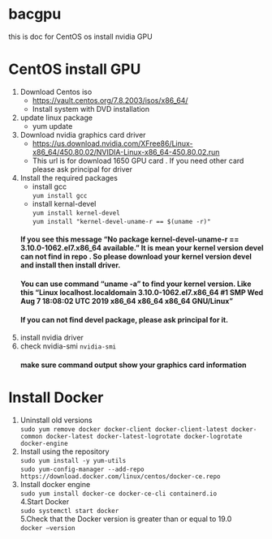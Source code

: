 # bacgpu
this is doc for CentOS os install nvidia GPU

# CentOS install GPU
1. Download Centos iso
    *  https://vault.centos.org/7.8.2003/isos/x86_64/
    *  Install system with DVD installation
2. update linux package
    *  yum update
3. Download nvidia graphics card driver
    *  https://us.download.nvidia.com/XFree86/Linux-x86_64/450.80.02/NVIDIA-Linux-x86_64-450.80.02.run
    *  This url is for download 1650 GPU card . If you need other card please ask principal for driver
4.  Install the required packages
    *  install gcc  
    `yum install gcc`
    *  install kernal-devel  
    `yum install kernel-devel`  
    `yum install "kernel-devel-uname-r == $(uname -r)"`
    #### If you see this message “No package kernel-devel-uname-r == 3.10.0-1062.el7.x86_64 available.” It is mean your kernel version devel can not find in repo . So please download your kernel version devel and install then install driver.
    #### You can use command “uname -a” to find your kernel version. Like this “Linux localhost.localdomain 3.10.0-1062.el7.x86_64 #1 SMP Wed Aug 7 18:08:02 UTC 2019 x86_64 x86_64 x86_64 GNU/Linux”
    #### If you can not find devel package, please ask principal for it.
5.  install nvidia driver
6.  check nvidia-smi
    `nvidia-smi`
    #### make sure command output show your graphics card information
    
    
# Install Docker
1.  Uninstall old versions  
`sudo yum remove docker docker-client docker-client-latest docker-common docker-latest docker-latest-logrotate docker-logrotate docker-engine`  
2.  Install using the repository  
`sudo yum install -y yum-utils`  
`sudo yum-config-manager --add-repo https://download.docker.com/linux/centos/docker-ce.repo`  
3.  Install docker engine  
`sudo yum install docker-ce docker-ce-cli containerd.io`  
4.Start Docker  
`sudo systemctl start docker`  
5.Check that the Docker version is greater than or equal to 19.0  
`docker –version`  
